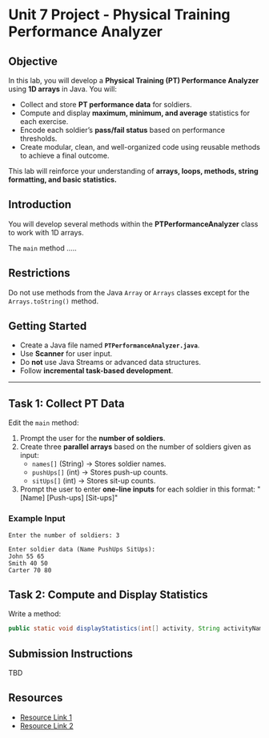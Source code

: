 # Unit 7 Project - Physical Training Performance Analyzer

## **Objective**
In this lab, you will develop a **Physical Training (PT) Performance Analyzer** using **1D arrays** in Java. You will:
- Collect and store **PT performance data** for soldiers.
- Compute and display **maximum, minimum, and average** statistics for each exercise.
- Encode each soldier’s **pass/fail status** based on performance thresholds.
- Create modular, clean, and well-organized code using reusable methods to achieve a final outcome.

This lab will reinforce your understanding of **arrays, loops, methods, string formatting, and basic statistics.**


## Introduction

You will develop several methods within the **PTPerformanceAnalyzer** class
to work with 1D arrays.

The `main` method .....

## Restrictions

Do not use methods from the Java `Array` or `Arrays` classes except for the `Arrays.toString()` method.

## **Getting Started**
- Create a Java file named **`PTPerformanceAnalyzer.java`**.
- Use **Scanner** for user input.
- Do **not** use Java Streams or advanced data structures.
- Follow **incremental task-based development**.

---

## **Task 1: Collect PT Data**

Edit the `main` method:
1. Prompt the user for the **number of soldiers**.
2. Create three **parallel arrays** based on the number of soldiers given as input:
    - `names[]` (String) → Stores soldier names.
    - `pushUps[]` (int) → Stores push-up counts.
    - `sitUps[]` (int) → Stores sit-up counts.
3. Prompt the user to enter **one-line inputs** for each soldier in this format:
   "\[Name\] \[Push-ups\] \[Sit-ups\]"

### **Example Input**

```text
Enter the number of soldiers: 3

Enter soldier data (Name PushUps SitUps): 
John 55 65 
Smith 40 50 
Carter 70 80
```


## **Task 2: Compute and Display Statistics**
Write a method:
```java
public static void displayStatistics(int[] activity, String activityName)
```


## Submission Instructions

TBD

## Resources

- [Resource Link 1](example.com)
- [Resource Link 2](example.com)
